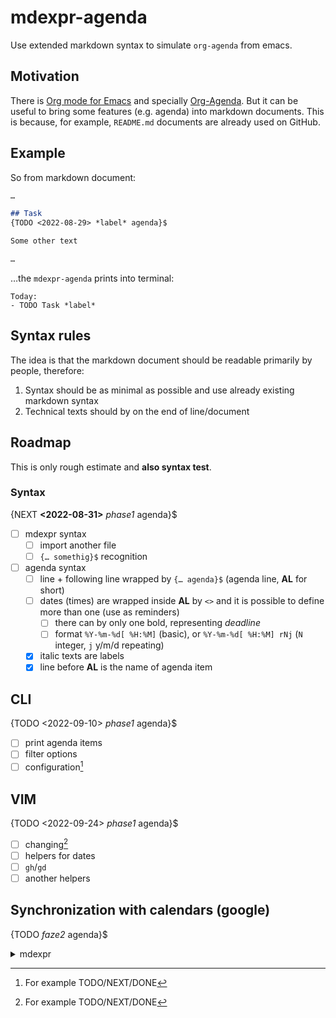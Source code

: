 # mdexpr-agenda
Use extended markdown syntax to simulate `org-agenda` from emacs.

## Motivation
There is [Org mode for Emacs](https://orgmode.org/) and specially [Org-Agenda](http://www.cachestocaches.com/2016/9/my-workflow-org-agenda/).
But it can be useful to bring some features (e.g. agenda) into markdown documents.
This is because, for example, `README.md` documents are already used on GitHub.

## Example
So from markdown document:
```markdown
…

## Task
{TODO <2022-08-29> *label* agenda}$

Some other text

…
```
…the `mdexpr-agenda` prints into terminal:
```terminal
Today:
- TODO Task *label*
```

## Syntax rules
The idea is that the markdown document should be readable primarily by people, therefore:

1. Syntax should be as minimal as possible and use already existing markdown syntax
1. Technical texts should by on the end of line/document

## Roadmap
This is only rough estimate and **also syntax test**.

### Syntax
{NEXT **<2022-08-31>** *phase1* agenda}$

- [ ] mdexpr syntax
	- [ ] import another file
	- [ ] `{… somethig}$` recognition
- [ ] agenda syntax
	- [ ] line + following line wrapped by `{… agenda}$` (agenda line, **AL** for short)
	- [ ] dates (times) are wrapped inside **AL** by `<>` and it is possible to define more than one (use as reminders)
		- [ ] there can by only one bold, representing *deadline*
		- [ ] format `%Y-%m-%d[ %H:%M]` (basic), or `%Y-%m-%d[ %H:%M] rNj` (`N` integer, `j` y/m/d repeating)
	- [x] italic texts are labels
	- [x] line before **AL** is the name of agenda item

## CLI
{TODO <2022-09-10> *phase1* agenda}$

- [ ] print agenda items
- [ ] filter options
- [ ] configuration[^prepinani]

## VIM
{TODO <2022-09-24> *phase1* agenda}$

- [ ] changing[^prepinani]
- [ ] helpers for dates
- [ ] `gh`/`gd`
- [ ] another helpers

## Synchronization with calendars (google)
{TODO *faze2* agenda}$


[^prepinani]: For example TODO/NEXT/DONE

<details><summary>mdexpr</summary>
Syntax: include another document, include “plugin” and settings.

- {require [test](./test.md) mdexpr}$
- {use [agenda](plugin url) with states=TODO,NEXT|DONE mdexpr}$
</details>
